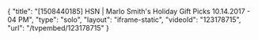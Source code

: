{
    "title": "[1508440185] HSN | Marlo Smith's Holiday Gift Picks 10.14.2017 - 04 PM",
    "type": "solo",
    "layout": "iframe-static",
    "videoId": "123178715",
    "url": "\/tvpembed\/123178715"
}